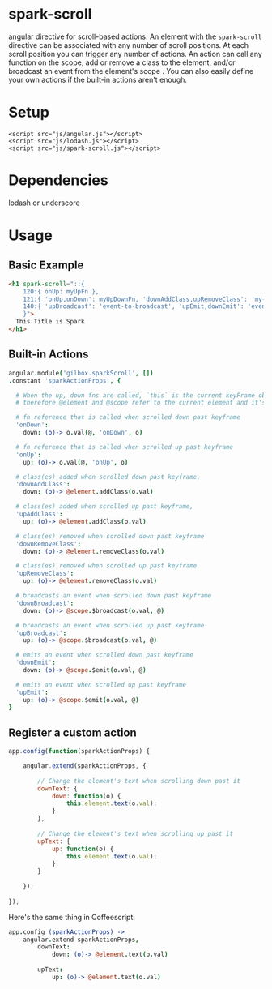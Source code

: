 spark-scroll
============

angular directive for scroll-based actions. An element with the `spark-scroll` directive can be associated with any number of scroll positions. At each scroll position you can trigger any number of actions. An action can call any function on the scope, add or remove a class to the element, and/or broadcast an event from the element's scope . You can also easily define your own actions if the built-in actions aren't enough.

Setup
=====

    <script src="js/angular.js"></script>
    <script src="js/lodash.js"></script>
    <script src="js/spark-scroll.js"></script>

Dependencies
=====

lodash or underscore

Usage
=====

## Basic Example

```html
<h1 spark-scroll="::{
    120:{ onUp: myUpFn },
    121:{ 'onUp,onDown': myUpDownFn, 'downAddClass,upRemoveClass': 'my-class my-other-class' },
    140:{ 'upBroadcast': 'event-to-broadcast', 'upEmit,downEmit': 'event-to-emit' }
    }">
  This Title is Spark
</h1>
```

## Built-in Actions

```coffeescript
angular.module('gilbox.sparkScroll', [])
.constant 'sparkActionProps', {

  # When the up, down fns are called, `this` is the current keyFrame object and `o` is the action object
  # therefore @element and @scope refer to the current element and it's scope

  # fn reference that is called when scrolled down past keyframe
  'onDown':
    down: (o)-> o.val(@, 'onDown', o)

  # fn reference that is called when scrolled up past keyframe
  'onUp':
    up: (o)-> o.val(@, 'onUp', o)

  # class(es) added when scrolled down past keyframe,
  'downAddClass':
    down: (o)-> @element.addClass(o.val)

  # class(es) added when scrolled up past keyframe,
  'upAddClass':
    up: (o)-> @element.addClass(o.val)

  # class(es) removed when scrolled down past keyframe
  'downRemoveClass':
    down: (o)-> @element.removeClass(o.val)

  # class(es) removed when scrolled up past keyframe
  'upRemoveClass':
    up: (o)-> @element.removeClass(o.val)

  # broadcasts an event when scrolled down past keyframe
  'downBroadcast':
    down: (o)-> @scope.$broadcast(o.val, @)

  # broadcasts an event when scrolled up past keyframe
  'upBroadcast':
    up: (o)-> @scope.$broadcast(o.val, @)

  # emits an event when scrolled down past keyframe
  'downEmit':
    down: (o)-> @scope.$emit(o.val, @)

  # emits an event when scrolled up past keyframe
  'upEmit':
    up: (o)-> @scope.$emit(o.val, @)
}
```

## Register a custom action

```javascript
app.config(function(sparkActionProps) {

    angular.extend(sparkActionProps, {
    
        // Change the element's text when scrolling down past it
        downText: {
            down: function(o) {
                this.element.text(o.val);
            }
        },
        
        // Change the element's text when scrolling up past it
        upText: {
            up: function(o) {
                this.element.text(o.val);
            }
        }
        
    });
    
});
```

Here's the same thing in Coffeescript:

```coffeescript
app.config (sparkActionProps) ->
    angular.extend sparkActionProps, 
        downText:
            down: (o)-> @element.text(o.val)
            
        upText:
            up: (o)-> @element.text(o.val)
```

